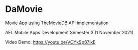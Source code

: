 # DaMovie

Movie App using TheMovieDB API implementation

AFL Mobile Apps Development Semester 3 (1 November 2021)

Video Demo: https://youtu.be/VOYkSp87ikE
